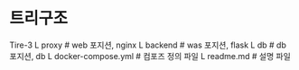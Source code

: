# 트리구조
Tire-3
L proxy               # web 포지션, nginx
L backend             # was 포지션, flask
L db                  # db 포지션, db
L docker-compose.yml  # 컴포즈 정의 파일
L readme.md           # 설명 파일
